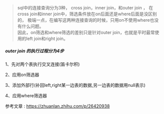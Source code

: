 >sql中的连接查询分为3种， cross join，inner join，和outer join ， 在 cross join和inner join中，筛选条件放在on后面还是where后面是没区别的，
极端一点，在编写这两种连接查询的时候，只用on不使用where也没有什么问题。  
因此，on筛选和where筛选的差别只是针对outer join，也就是平时最常使用的left join和right join。


##### outer join 的执行过程分为4步
1、先对两个表执行交叉连接(笛卡尔积)

2、应用on筛选器

3、添加外部行(补回left,right某一边表的数据,另一边表的数据用null表示)

4、应用where筛选器

参考文章 : https://zhuanlan.zhihu.com/p/26420938